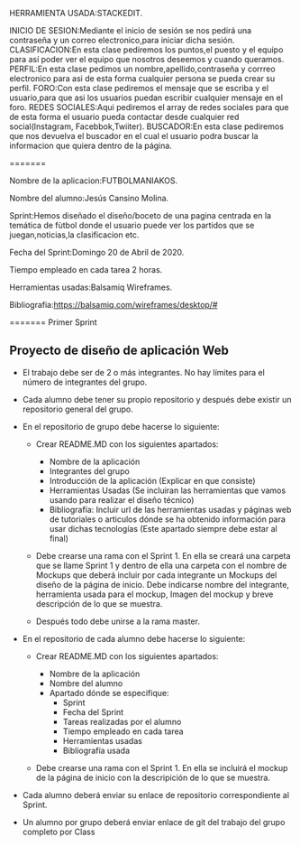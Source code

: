 
HERRAMIENTA USADA:STACKEDIT.

INICIO DE SESION:Mediante el inicio de sesión se nos pedirá una contraseña y un correo electronico,para iniciar dicha sesión.
CLASIFICACION:En esta clase pediremos los puntos,el puesto y el equipo para así poder ver el equipo que nosotros deseemos y cuando queramos.
PERFIL:En esta clase pedimos un nombre,apellido,contraseña y corrreo electronico para asi de esta forma cualquier persona se pueda crear su perfil.
FORO:Con esta clase pediremos el mensaje que se escriba y el usuario,para que asi los usuarios puedan escribir cualquier mensaje en el foro.
REDES SOCIALES:Aqui pediremos el array de redes sociales para que de esta forma el usuario pueda contactar desde cualquier red social(Instagram, Facebbok,Twiiter).
BUSCADOR:En esta clase pediremos que nos devuelva el buscador en el cual el usuario podra buscar la informacion que quiera dentro de la página.

=======

 Nombre de la aplicacion:FUTBOLMANIAKOS.
  
 Nombre del alumno:Jesús Cansino Molina.
 
 Sprint:Hemos diseñado el diseño/boceto de  una pagina centrada en la temática de fùtbol donde el usuario puede ver 
 los partidos que se juegan,noticias,la clasificacion etc.
 
Fecha del Sprint:Domingo 20 de Abril de 2020.
  
Tiempo empleado en cada tarea 2 horas.
 
Herramientas usadas:Balsamiq Wireframes.
 
Bibliografia:https://balsamiq.com/wireframes/desktop/#

  
  
=======
 Primer Sprint

## Proyecto de diseño de aplicación Web

* El trabajo debe ser de 2 o más integrantes. No hay límites para el número de integrantes del grupo.

* Cada alumno debe tener su propio repositorio y después debe existir un repositorio general del grupo.

* En el repositorio de grupo debe hacerse lo siguiente: 
	
	* Crear README.MD con los siguientes apartados:

		* Nombre de la aplicación
  		* Integrantes del grupo
  		* Introducción de la aplicación (Explicar en que consiste)
  		* Herramientas Usadas (Se incluiran las herramientas que vamos usando para realizar el diseño técnico)
  		* Bibliografía: Incluir url de las herramientas usadas y páginas web de tutoriales o articulos dónde se ha obtenido
		  información para usar dichas tecnologías (Este apartado siempre debe estar al final)

	* Debe crearse una rama con el Sprint 1. En ella se creará una carpeta que se llame Sprint 1 y dentro de ella una carpeta con el 		nombre de Mockups que deberá incluir por cada integrante un Mockups del diseño de la página de inicio. Debe indicarse nombre del 		integrante, herramienta usada para el mockup, Imagen del mockup y breve descripción de lo que se muestra.

	* Después todo debe unirse a la rama master.

* En el repositorio de cada alumno debe hacerse lo siguiente:

	* Crear README.MD con los siguientes apartados:

		* Nombre de la aplicación
		* Nombre del alumno
		* Apartado dónde se especifique:
			* Sprint
			* Fecha del Sprint
			* Tareas realizadas por el alumno
			* Tiempo empleado en cada tarea
			* Herramientas usadas
			* Bibliografía usada

	* Debe crearse una rama con el Sprint 1. En ella se incluirá el mockup de la página de inicio con la descripición de lo que se muestra.

* Cada alumno deberá enviar su enlace de repositorio correspondiente al Sprint.

* Un alumno por grupo deberá enviar enlace de git del trabajo del grupo completo por Class
